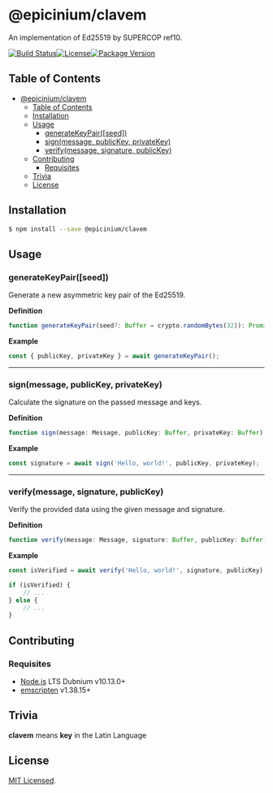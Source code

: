# @epicinium/clavem

An implementation of Ed25519 by SUPERCOP ref10.

[![Build Status][travis ci badge]][travis ci][![License][license badge]](LICENSE)[![Package Version][npm package version badge]][npm package]

## Table of Contents

- [@epicinium/clavem](#epiciniumclavem)
    - [Table of Contents](#table-of-contents)
    - [Installation](#installation)
    - [Usage](#usage)
        - [generateKeyPair([seed])](#generatekeypairseed)
        - [sign(message, publicKey, privateKey)](#signmessage-publickey-privatekey)
        - [verify(message, signature, publicKey)](#verifymessage-signature-publickey)
    - [Contributing](#contributing)
        - [Requisites](#requisites)
    - [Trivia](#trivia)
    - [License](#license)

## Installation

```sh
$ npm install --save @epicinium/clavem
```

## Usage

### generateKeyPair([seed])

Generate a new asymmetric key pair of the Ed25519.

**Definition**

```ts
function generateKeyPair(seed?: Buffer = crypto.randomBytes(32)): Promise<{ publicKey: Buffer; privateKey: Buffer }>;
```

**Example**

```js
const { publicKey, privateKey } = await generateKeyPair();
```

---

### sign(message, publicKey, privateKey)

Calculate the signature on the passed message and keys.

**Definition**

```ts
function sign(message: Message, publicKey: Buffer, privateKey: Buffer): Promise<Buffer>;
```

**Example**

```js
const signature = await sign('Hello, world!', publicKey, privateKey);
```

---

### verify(message, signature, publicKey)

Verify the provided data using the given message and signature.

**Definition**

```ts
function verify(message: Message, signature: Buffer, publicKey: Buffer): Promise<boolean>;
```

**Example**

```js
const isVerified = await verify('Hello, world!', signature, publicKey);

if (isVerified) {
    // ...
} else {
    // ...
}
```

## Contributing

### Requisites

-   [Node.js](https://nodejs.org/) LTS Dubnium v10.13.0+
-   [emscripten](https://kripken.github.io/emscripten-site/) v1.38.15+

## Trivia

**clavem** means **key** in the Latin Language

## License

[MIT Licensed](LICENSE).

[travis ci badge]: https://img.shields.io/travis/com/epicinium/clavem/develop.svg?style=flat-square
[travis ci]: https://travis-ci.com/epicinium/clavem
[license badge]: https://img.shields.io/github/license/epicinium/clavem.svg?style=flat-square
[npm package version badge]: https://img.shields.io/npm/v/@epicinium/clavem.svg?style=flat-square
[npm package]: https://www.npmjs.com/package/@epicinium/clavem
